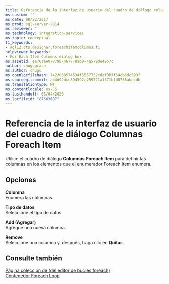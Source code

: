 ```yaml
---
title: Referencia de la interfaz de usuario del cuadro de diálogo columnas de cada elemento Microsoft Docs
ms.custom: ''
ms.date: 08/22/2017
ms.prod: sql-server-2014
ms.reviewer: ''
ms.technology: integration-services
ms.topic: conceptual
f1_keywords:
- sql12.dts.designer.foreachitemcolumns.f1
helpviewer_keywords:
- For Each Item Columns dialog box
ms.assetid: ea76aae0-8798-4677-8ab8-4a579de4957c
author: chugugrace
ms.author: chugu
ms.openlocfilehash: 7423058574534f5557732cdef3b7f54cb6dc393f
ms.sourcegitcommit: ad4d92dce894592a259721a1571b1d8736abacdb
ms.translationtype: MT
ms.contentlocale: es-ES
ms.lasthandoff: 08/04/2020
ms.locfileid: "87663607"
---
```

# <a name="for-each-item-columns-dialog-box-ui-reference"></a>Referencia de la interfaz de usuario del cuadro de diálogo Columnas Foreach Item
  Utilice el cuadro de diálogo **Columnas Foreach Item** para definir las columnas en los elementos que el enumerador Foreach Item enumera.  
  
## <a name="options"></a>Opciones  
 **Columna**  
 Enumera las columnas.  
  
 **Tipo de datos**  
 Seleccione el tipo de datos.  
  
 **Add (Agregar)**  
 Agregue una nueva columna.  
  
 **Remove**  
 Seleccione una columna y, después, haga clic en **Quitar**.  
  
## <a name="see-also"></a>Consulte también  
 [Página colección de &#40;del editor de bucles foreach&#41;](../../2014/integration-services/foreach-loop-editor-collection-page.md)   
 [Contenedor Foreach Loop](control-flow/foreach-loop-container.md)  
  
  
